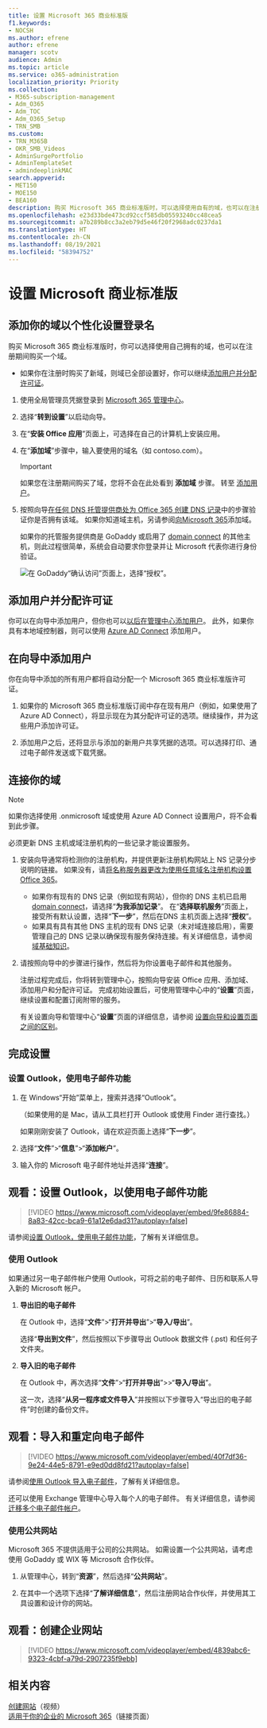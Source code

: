 ```yaml
---
title: 设置 Microsoft 365 商业标准版
f1.keywords:
- NOCSH
ms.author: efrene
author: efrene
manager: scotv
audience: Admin
ms.topic: article
ms.service: o365-administration
localization_priority: Priority
ms.collection:
- M365-subscription-management
- Adm_O365
- Adm_TOC
- Adm_O365_Setup
- TRN_SMB
ms.custom:
- TRN_M365B
- OKR_SMB_Videos
- AdminSurgePortfolio
- AdminTemplateSet
- admindeeplinkMAC
search.appverid:
- MET150
- MOE150
- BEA160
description: 购买 Microsoft 365 商业标准版时，可以选择使用自有的域，也可以在注册期间购买一个域。
ms.openlocfilehash: e23d33bde473cd92ccf585db05593240cc48cea5
ms.sourcegitcommit: a7b289b8cc3a2eb79d5e46f20f2968adc0237da1
ms.translationtype: HT
ms.contentlocale: zh-CN
ms.lasthandoff: 08/19/2021
ms.locfileid: "58394752"
---
```

# <a name="set-up-microsoft-business-standard"></a>设置 Microsoft 商业标准版



## <a name="add-your-domain-to-personalize-sign-in"></a>添加你的域以个性化设置登录名

购买 Microsoft 365 商业标准版时，你可以选择使用自己拥有的域，也可以在注册期间购买一个域。

- 如果你在注册时购买了新域，则域已全部设置好，你可以继续[添加用户并分配许可证](#add-users-and-assign-licenses)。

1. 使用全局管理员凭据登录到 [Microsoft 365 管理中心](https://admin.microsoft.com)。 

2. 选择“**转到设置**”以启动向导。

3. 在“**安装 Office 应用**”页面上，可选择在自己的计算机上安装应用。
    
4. 在“**添加域**”步骤中，输入要使用的域名（如 contoso.com）。

    > [!IMPORTANT]
    > 如果您在注册期间购买了域，您将不会在此处看到 **添加域** 步骤。 转至 [添加用户](#add-users-and-assign-licenses)。

    
4. 按照向导[在任何 DNS 托管提供商处为 Office 365 创建 DNS 记录](/office365/admin/get-help-with-domains/create-dns-records-at-any-dns-hosting-provider)中的步骤验证你是否拥有该域。 如果你知道域主机，另请参阅[向Microsoft 365](/microsoft-365/admin/setup/add-domain)添加域。

    如果你的托管服务提供商是 GoDaddy 或启用了 [domain connect](/office365/admin/get-help-with-domains/domain-connect) 的其他主机，则此过程很简单，系统会自动要求你登录并让 Microsoft 代表你进行身份验证。

    ![在 GoDaddy“确认访问”页面上，选择“授权”。](../../media/godaddyauth.png)

## <a name="add-users-and-assign-licenses"></a>添加用户并分配许可证

你可以在向导中添加用户，但你也可以[以后在管理中心添加用户](../add-users/add-users.md)。 此外，如果你具有本地域控制器，则可以使用 [Azure AD Connect](/azure/active-directory/hybrid/how-to-connect-install-express) 添加用户。

## <a name="add-users-in-the-wizard"></a>在向导中添加用户

你在向导中添加的所有用户都将自动分配一个 Microsoft 365 商业标准版许可证。

1. 如果你的 Microsoft 365 商业标准版订阅中存在现有用户（例如，如果使用了 Azure AD Connect），将显示现在为其分配许可证的选项。继续操作，并为这些用户添加许可证。

2. 添加用户之后，还将显示与添加的新用户共享凭据的选项。可以选择打印、通过电子邮件发送或下载凭据。

## <a name="connect-your-domain"></a>连接你的域

> [!NOTE]
> 如果你选择使用 .onmicrosoft 域或使用 Azure AD Connect 设置用户，将不会看到此步骤。
  
必须更新 DNS 主机或域注册机构的一些记录才能设置服务。
  
1. 安装向导通常将检测你的注册机构，并提供更新注册机构网站上 NS 记录分步说明的链接。 如果没有，请[将名称服务器更改为使用任意域名注册机构设置 Office 365](../get-help-with-domains/change-nameservers-at-any-domain-registrar.md)。 

    - 如果你有现有的 DNS 记录（例如现有网站），但你的 DNS 主机已启用 [domain connect](/office365/admin/get-help-with-domains/domain-connect)，请选择“**为我添加记录**”。 在“**选择联机服务**”页面上，接受所有默认设置，选择“**下一步**”，然后在DNS 主机页面上选择“**授权**”。
    - 如果具有具有其他 DNS 主机的现有 DNS 记录（未对域连接启用），需要管理自己的 DNS 记录以确保现有服务保持连接。有关详细信息，请参阅[域基础知识](/office365/admin/get-help-with-domains/dns-basics)。

2. 请按照向导中的步骤进行操作，然后将为你设置电子邮件和其他服务。

    注册过程完成后，你将转到管理中心，按照向导安装 Office 应用、添加域、添加用户和分配许可证。 完成初始设置后，可使用管理中心中的“**设置**”页面，继续设置和配置订阅附带的服务。

    有关设置向导和管理中心“**设置**”页面的详细信息，请参阅 [设置向导和设置页面之间的区别](o365-setup-wizard-and-setup-page.md)。

## <a name="finish-setting-up"></a>完成设置

### <a name="set-up-outlook-for-email"></a>设置 Outlook，使用电子邮件功能

1. 在 Windows“开始”菜单上，搜索并选择“Outlook”。

    （如果使用的是 Mac，请从工具栏打开 Outlook 或使用 Finder 进行查找。）

    如果刚刚安装了 Outlook，请在欢迎页面上选择“**下一步**”。

2. 选择“**文件**”\>“**信息**”\>“**添加帐户**”。

3. 输入你的 Microsoft 电子邮件地址并选择“**连接**”。

## <a name="watch-set-up-outlook-for-email"></a>观看：设置 Outlook，以使用电子邮件功能

> [!VIDEO https://www.microsoft.com/videoplayer/embed/9fe86884-8a83-42cc-bca9-61a12e6dad31?autoplay=false]
  
请参阅[设置 Outlook，使用电子邮件功能](https://support.microsoft.com/office/f5bf0cd1-e1f3-4b0d-a022-ecab17efe86f)，了解有关详细信息。
  
### <a name="import-email"></a>使用 Outlook

如果通过另一电子邮件帐户使用 Outlook，可将之前的电子邮件、日历和联系人导入新的 Microsoft 帐户。
  
1. **导出旧的电子邮件**

    在 Outlook 中，选择“**文件**”\>“**打开并导出**”\>“**导入/导出**”。

    选择“**导出到文件**”，然后按照以下步骤导出 Outlook 数据文件 (.pst) 和任何子文件夹。

2. **导入旧的电子邮件**

    在 Outlook 中，再次选择“**文件**”\>“**打开并导出**”\>>“**导入/导出**”。

    这一次，选择“**从另一程序或文件导入**”并按照以下步骤导入“导出旧的电子邮件”时创建的备份文件。

## <a name="watch-import-and-redirect-email"></a>观看：导入和重定向电子邮件

> [!VIDEO https://www.microsoft.com/videoplayer/embed/40f7df36-9e24-44e5-8791-e9ed0dd8fd21?autoplay=false]
  
请参阅[使用 Outlook 导入电子邮件](https://support.microsoft.com/office/6a3771d4-4c1d-4a25-92a6-0b8e476335de)，了解有关详细信息。

还可以使用 Exchange 管理中心导入每个人的电子邮件。 有关详细信息，请参阅[迁移多个电子邮件帐户](/Exchange/mailbox-migration/mailbox-migration)。
  
### <a name="use-a-public-website"></a>使用公共网站

Microsoft 365 不提供适用于公司的公共网站。 如需设置一个公共网站，请考虑使用 GoDaddy 或 WIX 等 Microsoft 合作伙伴。
  
1. 从管理中心，转到“**资源**”，然后选择“**公共网站**”。

2. 在其中一个选项下选择“**了解详细信息**”，然后注册网站合作伙伴，并使用其工具设置和设计你的网站。

## <a name="watch-create-your-business-website"></a>观看：创建企业网站

> [!VIDEO https://www.microsoft.com/videoplayer/embed/4839abc6-9323-4cbf-a79d-2907235f9ebb]

## <a name="related-content"></a>相关内容

[创建网站](../../business-video/create-web-site.md)（视频）\
[适用于你的企业的 Microsoft 365](../../business-video/index.yml)（链接页面）
